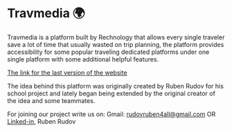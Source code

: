# Travmedia :earth_africa:

Travmedia is a platform built by Rechnology that allows every single traveler save a lot of time that usually wasted on trip planning, the platform provides accessibility for some popular traveling dedicated platforms under one single platform with some additional helpful features.

[The link for the last version of the website](https://travmedia.netlify.app/)

The idea behind this platform was originally created by Ruben Rudov for his school project and lately began being extended by the original creator of the idea and some teammates.

For joining our project write us on:
Gmail: rudovruben4all@gmail.com
OR
[Linked-in](https://www.linkedin.com/in/ruben-rudov-106a22204/), Ruben Rudov
